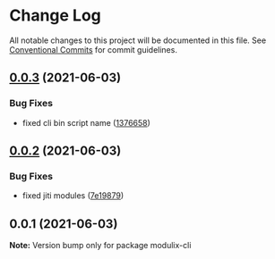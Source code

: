 # Change Log

All notable changes to this project will be documented in this file.
See [Conventional Commits](https://conventionalcommits.org) for commit guidelines.

## [0.0.3](https://github.com/daspete/modulix/compare/v0.0.2...v0.0.3) (2021-06-03)


### Bug Fixes

* fixed cli bin script name ([1376658](https://github.com/daspete/modulix/commit/13766588fcebcb0f19a76d2657f89ea1660370d3))





## [0.0.2](https://github.com/daspete/modulix/compare/v0.0.1...v0.0.2) (2021-06-03)


### Bug Fixes

* fixed jiti modules ([7e19879](https://github.com/daspete/modulix/commit/7e198794457619bcc2f99f28285e59e609b257ca))





## 0.0.1 (2021-06-03)

**Note:** Version bump only for package modulix-cli
